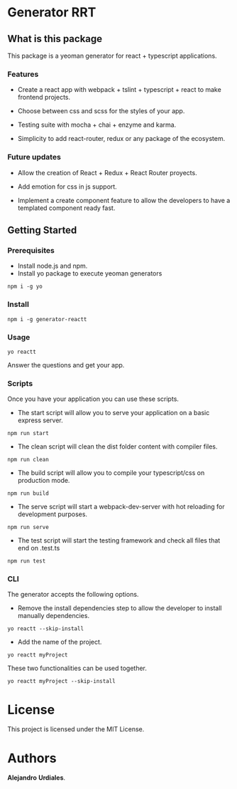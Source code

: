 # Generator RRT

## What is this package

This package is a yeoman generator for react + typescript applications.

### Features

- Create a react app with webpack + tslint + typescript + react to make frontend projects.

- Choose between css and scss for the styles of your app.

- Testing suite with mocha + chai + enzyme and karma.

- Simplicity to add react-router, redux or any package of the ecosystem.

### Future updates

- Allow the creation of React + Redux + React Router proyects.

- Add emotion for css in js support.

- Implement a create component feature to allow the developers to have a templated component ready fast.

## Getting Started

### Prerequisites

- Install node.js and npm.
- Install yo package to execute yeoman generators
```
npm i -g yo
```
### Install
```
npm i -g generator-reactt
```

### Usage
```
yo reactt
```

Answer the questions and get your app.

### Scripts

Once you have your application you can use these scripts.

- The start script will allow you to serve your application on a basic express server.
```
npm run start
```
- The clean script will clean the dist folder content with compiler files.
```
npm run clean
```
- The build script will allow you to compile your typescript/css on production mode.
```
npm run build
```
- The serve script will start a webpack-dev-server with hot reloading for development purposes.
```
npm run serve
```
- The test script will start the testing framework and check all files that end on .test.ts
```
npm run test
```
### CLI

The generator accepts the following options.

- Remove the install dependencies step to allow the developer to install manually dependencies.
```
yo reactt --skip-install
```
- Add the name of the project.
```
yo reactt myProject
```

These two functionalities can be used together.
```
yo reactt myProject --skip-install
```

# License

This project is licensed under the MIT License.

# Authors

**Alejandro** **Urdiales**.